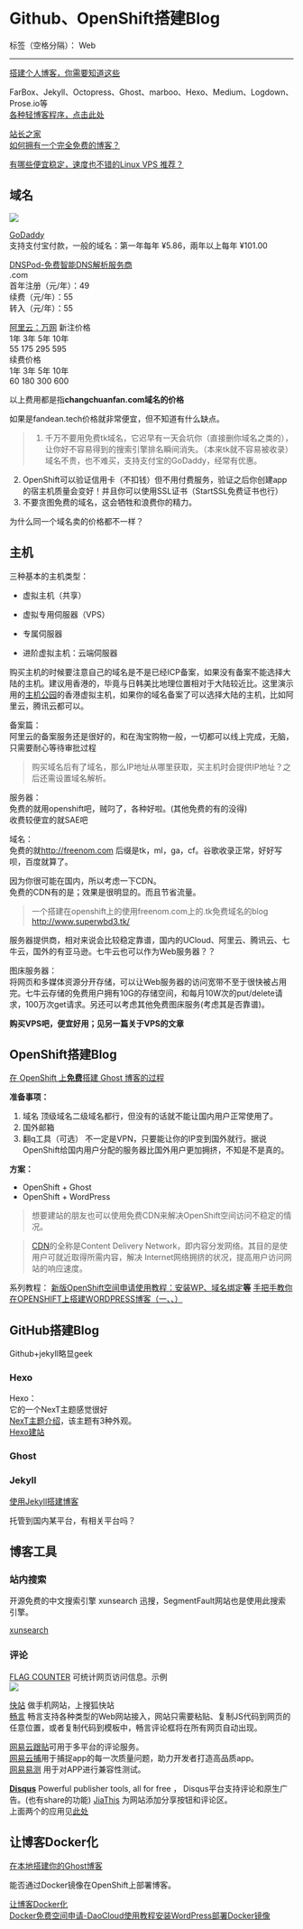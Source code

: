 # Github、OpenShift搭建Blog

标签（空格分隔）： Web

---

[搭建个人博客，你需要知道这些](http://www.jianshu.com/p/0c3663c4f0ef)  

FarBox、Jekyll、Octopress、Ghost、marboo、Hexo、Medium、Logdown、Prose.io等  
[各种轻博客程序，点击此处](https://www.zhihu.com/question/21981094)  


[站长之家](http://www.chinaz.com/)  
[如何拥有一个完全免费的博客？](https://www.zhihu.com/question/20688782)  


[有哪些便宜稳定，速度也不错的Linux VPS 推荐？](https://www.zhihu.com/question/20800554)



## 域名
![](https://img1.wsimg.com/pc/img/1/trademark/nonregistered/godaddy-logo.png)  

[GoDaddy](https://hk.godaddy.com/ "币种选择CNY")  
支持支付宝付款，一般的域名：第一年每年 ¥5.86，兩年以上每年 ¥101.00

[DNSPod-免费智能DNS解析服务商](https://www.dnspod.cn/)  
.com	
首年注册（元/年）：49	  
续费（元/年）：55		  
转入（元/年）：55  

[阿里云：万网](https://wanwang.aliyun.com/domain/)
新注价格	        
1年	3年	5年	10年  
55	175	295	595	  
续费价格  
1年	3年	5年	10年  
60	180	300	600  


以上费用都是指**changchuanfan.com域名的价格**

如果是fandean.tech价格就非常便宜，但不知道有什么缺点。



> 1. 千万不要用免费tk域名，它迟早有一天会坑你（直接删你域名之类的），让你好不容易得到的搜索引擎排名瞬间消失。（本来tk就不容易被收录）域名不贵，也不难买，支持支付宝的GoDaddy，经常有优惠。 
2. OpenShift可以验证信用卡（不扣钱）但不用付费服务，验证之后你创建app的宿主机质量会变好！并且你可以使用SSL证书（StartSSL免费证书也行） 
3. 不要贪图免费的域名，这会牺牲和浪费你的精力。


为什么同一个域名卖的价格都不一样？




## 主机
三种基本的主机类型：

- 虚拟主机（共享）
- 虚拟专用伺服器（VPS）
- 专属伺服器


- 进阶虚拟主机：云端伺服器


购买主机的时候要注意自己的域名是不是已经ICP备案，如果没有备案不能选择大陆的主机。建议用香港的，毕竟与日韩美比地理位置相对于大陆较近比。这里演示用的[主机公园](http://www.hostpark.cn/)的香港虚拟主机，如果你的域名备案了可以选择大陆的主机，比如阿里云，腾讯云都可以。

备案篇：     
阿里云的备案服务还是很好的，和在淘宝购物一般，一切都可以线上完成，无脑，只需要耐心等待审批过程    


> 购买域名后有了域名，那么IP地址从哪里获取，买主机时会提供IP地址？之后还需设置域名解析。



服务器：              
免费的就用openshift吧，贼叼了，各种好啦。(其他免费的有的没得)             
收费较便宜的就SAE吧    

域名：             
免费的就<http://freenom.com> 后缀是tk，ml，ga，cf。谷歌收录正常，好好写呗，百度就算了。  

因为你很可能在国内，所以考虑一下CDN。    
免费的CDN有的是；效果是很明显的。而且节省流量。    


>一个搭建在openshift上的使用freenom.com上的.tk免费域名的blog <http://www.superwbd3.tk/>



服务器提供商，相对来说会比较稳定靠谱，国内的UCloud、阿里云、腾讯云、七牛云，国外的有亚马逊。七牛云也可以作为Web服务器？？


图床服务器：    
将网页和多媒体资源分开存储，可以让Web服务器的访问宽带不至于很快被占用完。七牛云存储的免费用户拥有10G的存储空间，和每月10W次的put/delete请求，100万次get请求。另还可以考虑其他免费图床服务(考虑其是否靠谱)。  



**购买VPS吧，便宜好用；见另一篇关于VPS的文章**



## OpenShift搭建Blog
[在 OpenShift 上**免费**搭建 Ghost 博客的过程](http://www.demojameson.com/2015/08/09/publish-ghost-blog/)


**准备事项：**  

1. 域名  顶级域名二级域名都行，但没有的话就不能让国内用户正常使用了。
2. 国外邮箱
3. 翻q工具（可选）  不一定是VPN，只要能让你的IP变到国外就行。据说OpenShift给国内用户分配的服务器比国外用户更加拥挤，不知是不是真的。

**方案：**    

- OpenShift + Ghost
- OpenShift + WordPress



> 想要建站的朋友也可以使用免费CDN来解决OpenShift空间访问不稳定的情况。

> [CDN](http://baike.baidu.com/item/CDN)的全称是Content Delivery Network，即内容分发网络。其目的是使用户可就近取得所需内容，解决 Internet网络拥挤的状况，提高用户访问网站的响应速度。


系列教程：
[新版OpenShift空间申请使用教程：安装WP、域名绑定**等**](http://www.chinaz.com/web/2015/1019/458725.shtml)
[手把手教你在OPENSHIFT上搭建WORDPRESS博客（一、、）](http://www.longgaming.com/archives/110)





## GitHub搭建Blog

Github+jekyll略显geek

### Hexo
Hexo：   
它的一个NexT主题感觉很好    
[NexT主题介绍](http://theme-next.iissnan.com/)，该主题有3种外观。   
[Hexo建站](http://liangjingkanji.coding.me/2016/12/11/HexoBuild/)    




### Ghost




### Jekyll
[使用Jekyll搭建博客](https://blog.saymagic.tech/2015/09/30/learn-jekyll.html)  

托管到国内某平台，有相关平台吗？




## 博客工具

### 站内搜索
开源免费的中文搜索引擎 xunsearch 迅搜，SegmentFault网站也是使用此搜索引擎。  

[xunsearch](http://www.xunsearch.com/)  


### 评论

[FLAG COUNTER](http://s09.flagcounter.com/) 可统计网页访问信息。示例  
![](http://s01.flagcounter.com/count2/88/bg_FFFFFF/txt_000000/border_CCCCCC/columns_2/maxflags_10/viewers_0/labels_0/pageviews_0/flags_0/)  

[快站](http://www.kuaizhan.com/) 做手机网站，上搜狐快站  
[畅言](http://changyan.kuaizhan.com/) 畅言支持各种类型的Web网站接入，网站只需要粘贴、复制JS代码到网页的任意位置，或者复制代码到模板中，畅言评论框将在所有网页自动出现。


[网易云跟贴](https://gentie.163.com/info.html)可用于多平台的评论服务。  
[网易云捕](http://crash.163yun.com/)用于捕捉app的每一次质量问题，助力开发者打造高品质app。  
[网易易测](http://et.163yun.com/) 用于对APP进行兼容性测试。    

[**Disqus**](https://disqus.com/features/)   Powerful publisher tools, all for free ， Disqus平台支持评论和原生广告。(也有share的功能)
[JiaThis](http://www.jiathis.com/index2) 为网站添加分享按钮和评论区。   
上面两个的应用见[此处](http://talentprince.github.io/blog/2015/01/04/android-yu-inject-yi-lai-zhu-ru-de-bu-jie-zhi-yuan/)   




## 让博客Docker化

[在本地搭建你的Ghost博客](http://www.jianshu.com/p/08c7db751430)

能否通过Docker镜像在OpenShift上部署博客。

[让博客Docker化](http://dockone.io/article/961)     
[Docker免费空间申请-DaoCloud使用教程安装WordPress部署Docker镜像](https://www.freehao123.com/docker-daocloud/)        


